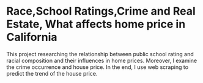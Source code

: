 # Race,School Ratings,Crime and Real Estate, What affects home price in California 

This project researching the relationship between public school rating and racial composition and their influences in home prices. Moreover, I examine the crime occurrence and house price. In the end, I use web scraping to predict the trend of the house price.
